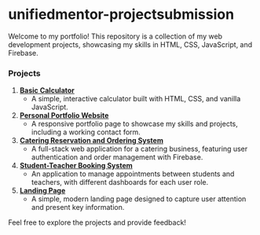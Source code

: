 # unifiedmentor-projectsubmission

Welcome to my portfolio\! This repository is a collection of my web development projects, showcasing my skills in HTML, CSS, JavaScript, and Firebase.

### Projects

1.  **[Basic Calculator](https://github.com/Chirag0503/unifiedmentor-projectsubmission/blob/main/unified%20mentor%20final%20projects/calculator/README.md)**
      * A simple, interactive calculator built with HTML, CSS, and vanilla JavaScript.
2.  **[Personal Portfolio Website](https://github.com/Chirag0503/unifiedmentor-projectsubmission/blob/main/unified%20mentor%20final%20projects/portfolio-chirag/README.md)**
      * A responsive portfolio page to showcase my skills and projects, including a working contact form.
3.  **[Catering Reservation and Ordering System](https://github.com/Chirag0503/unifiedmentor-projectsubmission/blob/main/unified%20mentor%20final%20projects/catering-reservation-system/README.md)**
      * A full-stack web application for a catering business, featuring user authentication and order management with Firebase.
4.  **[Student-Teacher Booking System](https://github.com/Chirag0503/unifiedmentor-projectsubmission/blob/main/unified%20mentor%20final%20projects/student-teacher-appointment-booking/README.md)**
      * An application to manage appointments between students and teachers, with different dashboards for each user role.
5.  **[Landing Page](https://github.com/Chirag0503/unifiedmentor-projectsubmission/blob/main/unified%20mentor%20final%20projects/landing%20page/README.md)**
      * A simple, modern landing page designed to capture user attention and present key information.

Feel free to explore the projects and provide feedback\!
